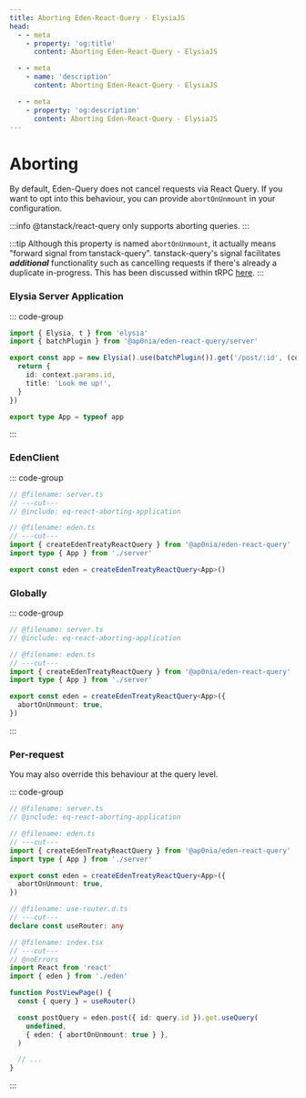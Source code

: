 ```yaml
---
title: Aborting Eden-React-Query - ElysiaJS
head:
  - - meta
    - property: 'og:title'
      content: Aborting Eden-React-Query - ElysiaJS

  - - meta
    - name: 'description'
      content: Aborting Eden-React-Query - ElysiaJS

  - - meta
    - property: 'og:description'
      content: Aborting Eden-React-Query - ElysiaJS
---
```


# Aborting

By default, Eden-Query does not cancel requests via React Query.
If you want to opt into this behaviour, you can provide `abortOnUnmount` in your configuration.

:::info
@tanstack/react-query only supports aborting queries.
:::

:::tip
Although this property is named `abortOnUnmount`, it actually means "forward signal from tanstack-query".
tanstack-query's signal facilitates **_additional_** functionality such as cancelling requests
if there's already a duplicate in-progress.
This has been discussed within tRPC [here](https://github.com/trpc/trpc/issues/4448).
:::

### Elysia Server Application

::: code-group

```typescript twoslash include eq-react-aborting-application [server.ts]
import { Elysia, t } from 'elysia'
import { batchPlugin } from '@ap0nia/eden-react-query/server'

export const app = new Elysia().use(batchPlugin()).get('/post/:id', (context) => {
  return {
    id: context.params.id,
    title: 'Look me up!',
  }
})

export type App = typeof app
```

:::

### EdenClient

::: code-group

```typescript twoslash [eden.ts]
// @filename: server.ts
// ---cut---
// @include: eq-react-aborting-application

// @filename: eden.ts
// ---cut---
import { createEdenTreatyReactQuery } from '@ap0nia/eden-react-query'
import type { App } from './server'

export const eden = createEdenTreatyReactQuery<App>()
```

### Globally

::: code-group

```typescript twoslash [eden.ts]
// @filename: server.ts
// @include: eq-react-aborting-application

// @filename: eden.ts
// ---cut---
import { createEdenTreatyReactQuery } from '@ap0nia/eden-react-query'
import type { App } from './server'

export const eden = createEdenTreatyReactQuery<App>({
  abortOnUnmount: true,
})
```

:::

### Per-request

You may also override this behaviour at the query level.

::: code-group

```typescript twoslash [index.tsx]
// @filename: server.ts
// @include: eq-react-aborting-application

// @filename: eden.ts
// ---cut---
import { createEdenTreatyReactQuery } from '@ap0nia/eden-react-query'
import type { App } from './server'

export const eden = createEdenTreatyReactQuery<App>({
  abortOnUnmount: true,
})

// @filename: use-router.d.ts
// ---cut---
declare const useRouter: any

// @filename: index.tsx
// ---cut---
// @noErrors
import React from 'react'
import { eden } from './eden'

function PostViewPage() {
  const { query } = useRouter()

  const postQuery = eden.post({ id: query.id }).get.useQuery(
    undefined,
    { eden: { abortOnUnmount: true } },
  )

  // ...
}
```

:::
